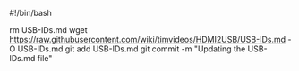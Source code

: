 #!/bin/bash

rm USB-IDs.md
wget https://raw.githubusercontent.com/wiki/timvideos/HDMI2USB/USB-IDs.md -O USB-IDs.md
git add USB-IDs.md
git commit -m "Updating the USB-IDs.md file"
